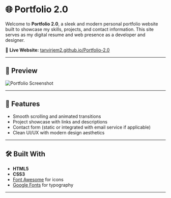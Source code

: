 # 🌐 Portfolio 2.0

Welcome to **Portfolio 2.0**, a sleek and modern personal portfolio website built to showcase my skills, projects, and contact information. This site serves as my digital resume and web presence as a developer and designer.

🔗 **Live Website:** [tanvirjem2.github.io/Portfolio-2.0](https://tanvirjem2.github.io/Portfolio-2.0/)

---

## 📸 Preview

![Portfolio Screenshot]([preview-image.png](https://github.com/tanvirjem2/Portfolio-2.0/blob/main/Screenshot%20(2).png?raw=true)) <!-- Add a screenshot of your portfolio in the repo and update the filename here -->

---

## 🚀 Features

- Smooth scrolling and animated transitions
- Project showcase with links and descriptions
- Contact form (static or integrated with email service if applicable)
- Clean UI/UX with modern design aesthetics

---

## 🛠️ Built With

- **HTML5**
- **CSS3**
- [Font Awesome](https://fontawesome.com/) for icons
- [Google Fonts](https://fonts.google.com/) for typography

---
